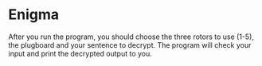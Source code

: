 # Enigma

After you run the program, you should choose the three rotors to use (1-5), the plugboard and your sentence to decrypt.
The program will check your input and print the decrypted output to you.
